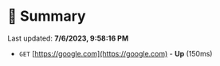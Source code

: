 # 📖 Summary
Last updated: **7/6/2023, 9:58:16 PM**

- `GET` [https://google.com](https://google.com) - **Up** (150ms)
